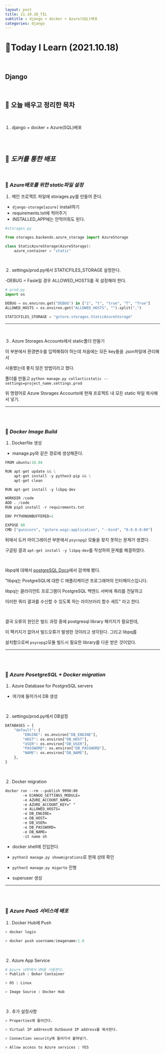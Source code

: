 ```yaml
---
layout: post
title: 21.10.18_TIL
subtitle : django + docker + Azure(SQL)배포
categories: django
---
```


# 📑Today I Learn (2021.10.18)

<br>

## **Django**

<br>

##  **📌 오늘 배우고 정리한 목차**

<br>

１. django + docker + Azure(SQL)배포

<br>

<br>

## 🔎 ***도커를 통한 배포***

<br>

### 📌 ***Azure배포를 위한 static파일 설정***
１. 메인 프로젝트 파일에 storages.py를 만들어 준다.

- `django-storage[azure]` install하기
- requirements.txt에 적어주기
- INSTALLED_APP에는 안적어줘도 된다.

```python
#storages.py

from storages.backends.azure_storage import AzureStorage

class StaticAzureStorage(AzureStorage):
    azure_container = "static"
```

<br>

２. settings/prod.py에서 STATICFILES_STORAGE 설정한다.

-DEBUG = Fasle일 경우 ALLOWED_HOSTS를 꼭 설정해야 한다.

```python
# prod.py
import os

DEBUG = os.environ.get("DEBUG") in ["1", "t", "true", "T", "True"]
ALLOWED_HOSTS = os.environ.get("ALLOWED_HOSTS", "").split(",")

STATICFILES_STORAGE = "gstore.storages.StaticAzureStorage"
```
---

<br>

３. Azure Storages Accounts에서 static폴더 만들기

이 부분에서 환경변수를 입력해줘야 하는데 처음에는 모든 key들을 .json파일에 관리해서 

사용했는데 좋지 않은 방법이라고 했다. 

폴더를 만들고 `python manage.py collacticstatic --settings=project_name.settings.prod`

위 명령어로 Azure Storages Accounts에 현재 프로젝트 내 모든 static 파일 복사해서 넣기.

---

<br>

<br>

### 📌 ***Docker Image Build***
１. Dockerfile 생성

- manage.py와 같은 경로에 생성해준다.

```python
FROM ubuntu:18.04

RUN apt-get update && \
    apt-get install -y python3-pip && \
    apt-get clean

RUN apt-get install -y libpq-dev

WORKDIR /code
ADD . /code
RUN pip3 install -r requirements.txt

ENV PYTHONUNBUFFERED=1

EXPOSE 80
CMD ["gunicorn", "gstore.wsgi:application", "--bind", "0.0.0.0:80"]
```

뒤에서 도커 마이그레이션 부분에서 `psycopg2` 모듈을 찾지 못하는 문제가 생겼다. 

구글링 결과 `apt-get install -y libpq-dev`를 작성하여 문제를 해결하였다. 

<br>

libpq에 대해서 [postgreSQL Docs](https://www.postgresql.org/docs/9.5/libpq.html)에서 검색해 봤다.

"libpq는 PostgreSQL에 대한 C 애플리케이션 프로그래머의 인터페이스입니다.

libpq는 클라이언트 프로그램이 PostgreSQL 백엔드 서버에 쿼리를 전달하고 

이러한 쿼리 결과를 수신할 수 있도록 하는 라이브러리 함수 세트" 라고 한다.

<br>

결국 오류의 원인은 빌드 과정 중에 postgresql library 패키지가 필요한데,

이 팩키지가 없어서 빌드오류가 발생한 것이라고 생각된다. 그리고 libpq를 

설치함으로써 `psycopg2`모듈 빌드시 필요한 library를 다운 받은 것이었다.

---

<br>

<br>

### 📌 ***Azure PosetgreSQL + Docker migration***
１. Azure Database for PostgreSQL servers

- 여기에 들어가서 DB 생성

<br>

２. settings/prod.py에서 DB설정
```python
DATABASES = {
    "default": {
        "ENGINE": os.environ["DB_ENGINE"],
        "HOST": os.environ["DB_HOST"],
        "USER": os.environ["DB_USER"],
        "PASSWORD": os.environ["DB_PASSWORD"],
        "NAME": os.environ["DB_NAME"],
    },
}
```

<br>

２. Docker migration
```markdown
docker run --rm --publish 9998:80 
        -e DJANGO_SETTINGS_MODULE= 
        -e AZURE_ACCOUNT_NAME=
        -e AZURE_ACCOUNT_KEY=" " 
        -e ALLOWED_HOSTS=
        -e DB_ENGINE=
        -e DB_HOST=
        -e DB_USER=
        -e DB_PASSWORD=
        -e DB_NAME=
        -it name sh
```
- docker shell에 진입한다. 

- `python3 manage.py showmigrations`로 현재 상태 확인

- `python3 manage.py migarte` 진행

- superuser 생성

---

<br>

<br>

### 📌 ***Azure PaaS 서비스에 배포***
１. Docker Hub에 Push
```python
> docker login

> docker push username/imagename:1.0
```

<br>

２. Azure App Service
```python
# Azure 내부에서 VM을 사용한다.
> Publish : Doker Container

> OS : Linux

> Image Source : Docker Hub
```

<br>

３. 추가 설정사항
```python
> Properties에 들어간다.

> Virtual IP address와 Outbound IP address를 복사한다.

> Connection security에 들어가서 붙혀넣기.

> Allow access to Azure services : YES
```